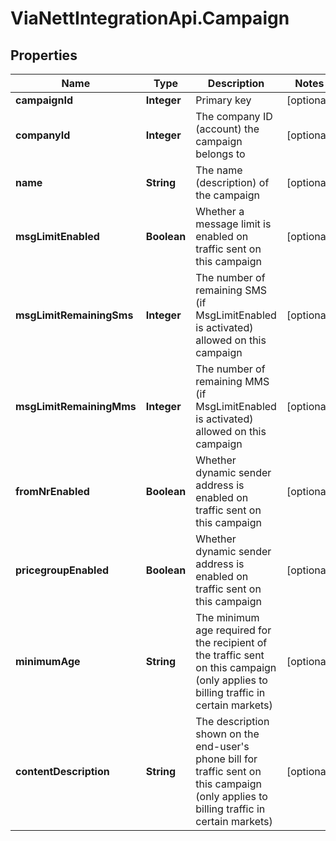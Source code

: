 # ViaNettIntegrationApi.Campaign

## Properties
Name | Type | Description | Notes
------------ | ------------- | ------------- | -------------
**campaignId** | **Integer** | Primary key | [optional] 
**companyId** | **Integer** | The company ID (account) the campaign belongs to | [optional] 
**name** | **String** | The name (description) of the campaign | [optional] 
**msgLimitEnabled** | **Boolean** | Whether a message limit is enabled on traffic sent on this campaign | [optional] 
**msgLimitRemainingSms** | **Integer** | The number of remaining SMS (if MsgLimitEnabled is activated) allowed on this campaign | [optional] 
**msgLimitRemainingMms** | **Integer** | The number of remaining MMS (if MsgLimitEnabled is activated) allowed on this campaign | [optional] 
**fromNrEnabled** | **Boolean** | Whether dynamic sender address is enabled on traffic sent on this campaign | [optional] 
**pricegroupEnabled** | **Boolean** | Whether dynamic sender address is enabled on traffic sent on this campaign | [optional] 
**minimumAge** | **String** | The minimum age required for the recipient of the traffic sent on this campaign (only applies to billing traffic in certain markets) | [optional] 
**contentDescription** | **String** | The description shown on the end-user&#39;s phone bill for traffic sent on this campaign (only applies to billing traffic in certain markets) | [optional] 


